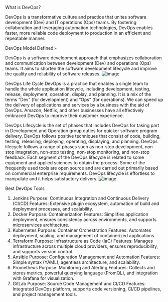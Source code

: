 What is DevOps?

DevOps is a transformative culture and practice that unites software development (Dev) and IT operations (Ops) teams. By fostering collaboration and leveraging automation technologies, DevOps enables faster, more reliable code deployment to production in an efficient and repeatable manner.

DevOps Model Defined:-

DevOps is a software development approach that emphasizes collaboration and communication between development (Dev) and operations (Ops) teams. It aims to shorten the software development lifecycle and improve the quality and reliability of software releases.
![image](https://github.com/user-attachments/assets/c3503c13-c309-4338-ad47-4acdbd34aac9)

DevOps Life Cycle
DevOps is a practice that enables a single team to handle the whole application lifecycle, including development, testing, release, deployment, operation, display, and planning. It is a mix of the terms “Dev” (for development) and “Ops” (for operations). We can speed up the delivery of applications and services by a business with the aid of DevOps. Amazon, Netflix, and other businesses have all effectively embraced DevOps to improve their customer experience.

DevOps Lifecycle is the set of phases that includes DevOps for taking part in Development and Operation group duties for quicker software program delivery. DevOps follows positive techniques that consist of code, building, testing, releasing, deploying, operating, displaying, and planning. DevOps lifecycle follows a range of phases such as non-stop development, non-stop integration, non-stop testing, non-stop monitoring, and non-stop feedback. Each segment of the DevOps lifecycle is related to some equipment and applied sciences to obtain the process. Some of the frequently used tools are open source and are carried out primarily based on commercial enterprise requirements. DevOps lifecycle is effortless to manipulate and it helps satisfactory delivery. 
 ![image](https://github.com/user-attachments/assets/8f9daa18-e51d-4a8e-8e64-7a43faa6aaaa)

Best DevOps Tools
1. Jenkins
Purpose: Continuous Integration and Continuous Delivery (CI/CD)
Features: Extensive plugin ecosystem, automation of build and deployment processes, and scalability.
2. Docker
Purpose: Containerization
Features: Simplifies application deployment, ensures consistency across environments, and supports microservices architecture.
3. Kubernetes
Purpose: Container Orchestration
Features: Automates deployment, scaling, and management of containerized applications.
4. Terraform
Purpose: Infrastructure as Code (IaC)
Features: Manages infrastructure across multiple cloud providers, ensures reproducibility, and supports version control.
5. Ansible
Purpose: Configuration Management and Automation
Features: Simple syntax (YAML), agentless architecture, and scalability.
6. Prometheus
Purpose: Monitoring and Alerting
Features: Collects and stores metrics, powerful querying language (PromQL), and integration with Grafana for visualization.
7. GitLab
Purpose: Source Code Management and CI/CD
Features: Integrated DevOps platform, supports code versioning, CI/CD pipelines, and project management tools.
